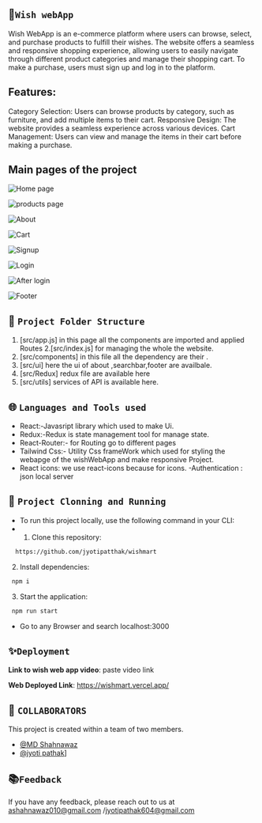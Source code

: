 ## 💫`Wish webApp`
  Wish WebApp is an e-commerce platform where users can browse, select, and purchase products to fulfill their wishes. The website offers a seamless and responsive shopping experience, allowing users to easily navigate through different product categories and manage their shopping cart. To make a purchase, users must sign up and log in to the platform.

## Features:

Category Selection: Users can browse products by category, such as furniture, and add multiple items to their cart.
Responsive Design: The website provides a seamless experience across various devices.
Cart Management: Users can view and manage the items in their cart before making a purchase.

## Main pages of the project

![Home page](./assets/home1.jpg)

![products page](./assets/product.jpg)

![About](./assets/about.jpg)

![Cart](./assets/cart.jpg)

![Signup](./assets/signup.jpg)

![Login](./assets/login.jpg)

![After login](./assets/profile.jpg)

![Footer](./assets/footer.jpg)


##  🌿 `Project Folder Structure`
1. [src/app.js]  in this page all the components are imported and applied Routes
2.[src/index.js]  for managing the whole the website.
3. [src/components]  in this file all the dependency are their .
4. [src/ui] here the ui of about ,searchbar,footer are availbale.
5. [src/Redux] redux file are available here
6. [src/utils] services of API  is available here.


## 🌐 `Languages and Tools used`
  - React:-Javasript library which used to make Ui.
  - Redux:-Redux is state management tool for manage state.
  - React-Router:- for Routing go to different pages
  - Tailwind Css:- Utility Css frameWork which used for styling the webapge of the wishWebApp and make responsive Project.
  - React icons: we use react-icons because for icons.
  -Authentication : json local server  


## 🔧 `Project Clonning and Running`
- To run this project locally, use the following command in your CLI:
- 1. Clone this repository:

```bash
  https://github.com/jyotipatthak/wishmart
```

2. Install dependencies:

```bash
 npm i
```

3. Start the application:

```bash
 npm run start
```
- Go to any Browser and search localhost:3000

## ✨`Deployment`

**Link to wish web app video**: paste video link

**Web Deployed Link**:  https://wishmart.vercel.app/

## 🎋 `COLLABORATORS`
This project is created within a team of two members.
- [@MD Shahnawaz](https://github.com/Shahnawaz1967)
- [@jyoti pathak](https://github.com/jyotipatthak)]

##  📚`Feedback`

If you have any feedback, please reach out to us at ashahnawaz010@gmail.com /jyotipathak604@gmail.com

